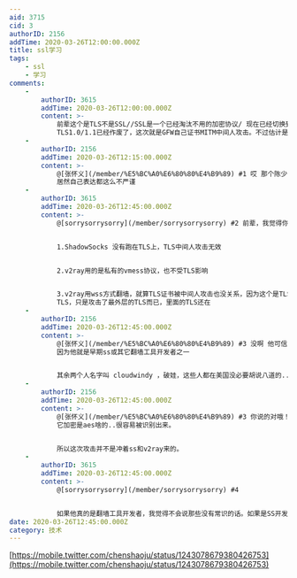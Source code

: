 ```yaml
---
aid: 3715
cid: 3
authorID: 2156
addTime: 2020-03-26T12:00:00.000Z
title: ssl学习
tags:
    - ssl
    - 学习
comments:
    -
        authorID: 3615
        addTime: 2020-03-26T12:00:00.000Z
        content: >-
            前辈这个是TLS不是SSL//SSL是一个已经淘汰不用的加密协议/ 现在已经切换到TLS1.2了，甚至2049bbs是1.3版本/
            TLS1.0/1.1已经作废了，这次就是GFW自己证书MITM中间人攻击。不过估计是菜鸟做的
    -
        authorID: 2156
        addTime: 2020-03-26T12:15:00.000Z
        content: >-
            @[张怀义](/member/%E5%BC%A0%E6%80%80%E4%B9%89) #1 哎 那个陈少举也是翻墙名人了
            居然自己表达都这么不严谨
    -
        authorID: 3615
        addTime: 2020-03-26T12:45:00.000Z
        content: >-
            @[sorrysorrysorry](/member/sorrysorrysorry) #2 前辈，我觉得你说的这个人，就是个神棍啊！


            1.ShadowSocks 没有跑在TLS上，TLS中间人攻击无效


            2.v2ray用的是私有的vmess协议，也不受TLS影响


            3.v2ray用wss方式翻墙，就算TLS证书被中间人攻击也没关系，因为这个是TLS over
            TLS，只是攻击了最外层的TLS而已，里面的TLS还在
    -
        authorID: 2156
        addTime: 2020-03-26T12:45:00.000Z
        content: >-
            @[张怀义](/member/%E5%BC%A0%E6%80%80%E4%B9%89) #3 没啊 他可信度蛮高
            因为他就是早期ss或其它翻墙工具开发者之一


            其余两个人名字叫 cloudwindy ，破娃，这些人都在美国没必要胡说八道的..
    -
        authorID: 2156
        addTime: 2020-03-26T12:45:00.000Z
        content: >-
            @[张怀义](/member/%E5%BC%A0%E6%80%80%E4%B9%89) #3 你说的对哦！ss 其实没跑在tls上
            它加密是aes啥的..很容易被识别出来。


            所以这次攻击并不是冲着ss和v2ray来的。
    -
        authorID: 3615
        addTime: 2020-03-26T12:45:00.000Z
        content: >-
            @[sorrysorrysorry](/member/sorrysorrysorry) #4


            如果他真的是翻墙工具开发者，我觉得不会说那些没有常识的话。如果是SS开发者或者v2ray开发者，应该很清楚TLS攻击不影响翻墙。他说这样的话，除了对小白造成恐惧心理没有任何作用！
date: 2020-03-26T12:45:00.000Z
category: 技术
---
```


[https://mobile.twitter.com/chenshaoju/status/1243078679380426753](https://mobile.twitter.com/chenshaoju/status/1243078679380426753)

